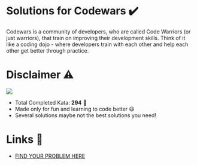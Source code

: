 # Solutions for Codewars ✔️
Codewars is a community of developers, who are called Code Warriors (or just warriors), that train on improving their development skills. Think of it like a coding dojo - where developers train with each other and help each other get better through practice.

# Disclaimer ⚠️
<img src="https://www.codewars.com/users/voltgizerz/badges/large"><br>
- Total Completed Kata: <b>294</b> 🔨
- Made only for fun and learning to code better 😃
- Several solutions maybe not the best solutions you need! 

# Links 🧐
- [FIND YOUR PROBLEM HERE](https://github.com/voltgizerz/CodeWarsSolutions/find/master) 


